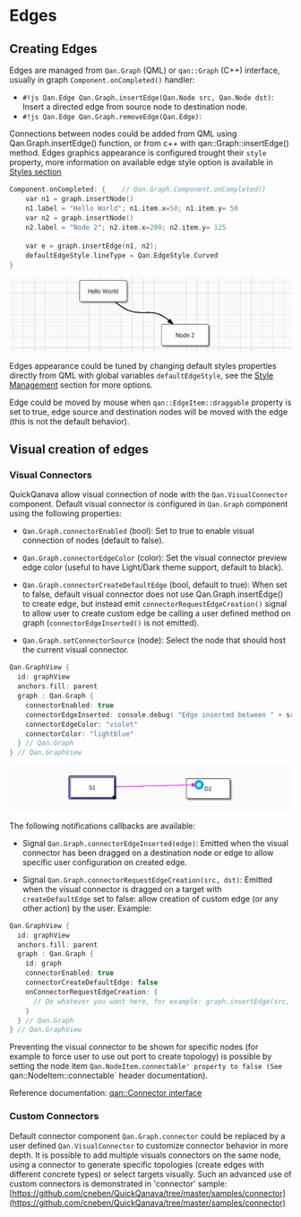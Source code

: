 # Edges

## Creating Edges

Edges are managed from `Qan.Graph` (QML) or `qan::Graph` (C++) interface, usually in graph `Component.onCompleted()` handler:

- `#!js Qan.Edge Qan.Graph.insertEdge(Qan.Node src, Qan.Node dst)`: Insert a directed edge from source node to destination node.
- `#!js Qan.Edge Qan.Graph.removeEdge(Qan.Edge)`:

Connections between nodes could be added from QML using Qan.Graph.insertEdge() function, or from c++ with qan::Graph::insertEdge() method. Edges graphics appearance is configured trought their `style` property, more information on available edge style option is available in [Styles section ](styles.md)

``` cpp hl_lines="7"
Component.onCompleted: {	// Qan.Graph.Component.onCompleted()
    var n1 = graph.insertNode()
    n1.label = "Hello World"; n1.item.x=50; n1.item.y= 50
    var n2 = graph.insertNode()
    n2.label = "Node 2"; n2.item.x=200; n2.item.y= 125

    var e = graph.insertEdge(n1, n2);
    defaultEdgeStyle.lineType = Qan.EdgeStyle.Curved
}
```

![Default Edge](edges/edges-edge.png)

Edges appearance could be tuned by changing default styles properties directly from QML with global variables `defaultEdgeStyle`, see the [Style Management](styles.md) section for more options.

Edge could be moved by mouse when `qan::EdgeItem::draggable` property is set to true, edge source and destination nodes will be moved with the edge (this is not the default behavior).

## Visual creation of edges

### Visual Connectors

QuickQanava allow visual connection of node with the `Qan.VisualConnector` component. Default visual connector is configured in `Qan.Graph` component using the following properties:

- `Qan.Graph.connectorEnabled` (bool): Set to true to enable visual connection of nodes (default to false).

- `Qan.Graph.connectorEdgeColor` (color): Set the visual connector preview edge color (useful to have Light/Dark theme support, default to black).

- `Qan.Graph.connectorCreateDefaultEdge` (bool, default to true): When set to false, default visual connector does not use Qan.Graph.insertEdge() to create edge, but instead emit `connectorRequestEdgeCreation()` signal to allow user to create custom edge be calling a user defined method on graph (`connectorEdgeInserted()` is not emitted).

- `Qan.Graph.setConnectorSource` (node): Select the node that should host the current visual connector.

``` cpp hl_lines="5"
Qan.GraphView {
  id: graphView
  anchors.fill: parent
  graph : Qan.Graph {
    connectorEnabled: true
	connectorEdgeInserted: console.debug( "Edge inserted between " + src.label + " and  " + dst.label)
	connectorEdgeColor: "violet"
	connectorColor: "lightblue"
  } // Qan.Graph
} // Qan.GraphView
```

![Visual connector configuration](edges/edges-visual-connector-configuration.png)

The following notifications callbacks are available:

- Signal `Qan.Graph.connectorEdgeInserted(edge)`: Emitted when the visual connector has been dragged on a destination node or edge to allow specific user configuration on created edge.

- Signal `Qan.Graph.connectorRequestEdgeCreation(src, dst)`: Emitted when the visual connector is dragged on a target with `createDefaultEdge` set to false: allow creation of custom edge (or any other action) by the user. Example:

``` cpp hl_lines="8"
Qan.GraphView {
  id: graphView
  anchors.fill: parent
  graph : Qan.Graph {
    id: graph
    connectorEnabled: true
	connectorCreateDefaultEdge: false
	onConnectorRequestEdgeCreation: { 
	  // Do whatever you want here, for example: graph.insertEdge(src, dst)
	}
  } // Qan.Graph
} // Qan.GraphView
```

Preventing the visual connector to be shown for specific nodes (for example to force user to use out port to create topology) is possible by setting the node item `Qan.NodeItem.connectable' property to false (See `qan::NodeItem::connectable` header documentation).

Reference documentation: [qan::Connector interface](https://github.com/cneben/QuickQanava/blob/master/src/qanConnector.h)

### Custom Connectors

Default connector component `Qan.Graph.connector` could be replaced by a user defined `Qan.VisualConnector` to customize connector behavior in more depth. It is possible to add multiple visuals connectors on the same node, using a connector to generate specific topologies (create edges with different concrete types) or select targets visually. Such an advanced use of custom connectors is demonstrated in 'connector' sample: [https://github.com/cneben/QuickQanava/tree/master/samples/connector](https://github.com/cneben/QuickQanava/tree/master/samples/connector)



